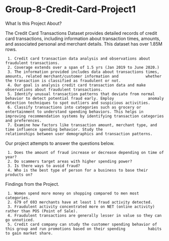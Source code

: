 # Group-8-Credit-Card-Project1
What Is this Project About?

The Credit Card Transactions Dataset provides detailed records of credit card transactions, including information about transaction times, amounts, and associated personal and merchant details. 
This dataset has over 1.85M rows.
     
     1. Credit card transaction data analysis and observations about fraudulent transactions. 
     2. Coverage extends over a span of 1.5 yrs (Jan 2019 to June 2020.)
     3. The information provided includes data about transactions times, amounts, related merchant/customer information and            whether the transaction is classified as fraudulent or not.
     4. Our goal is analysis credit card transaction data and make observations about fraudulent transactions.
     5. Identify unusual transaction patterns that deviate from normal behavior to detect potential fraud early. Employ               anomaly detection techniques to spot outliers and suspicious activities.
     6. Classify transactions into categories such as grocery or entertainment to understand spending behaviors. This helps in         improving recommendation systems by identifying transaction categories and preferences.
     7. Examine how factors like transaction amount, merchant type, and time influence spending behavior. Study the                    relationships between user demographics and transaction patterns.

Our project attempts to answer the questions below.

     1. Does the amount of fraud increase or decrease depending on time of year?
     2. Do scammers target areas with higher spending power?
     3. Is there ways to avoid fraud?
     4. Who is the best type of person for a business to base their products on?

Findings from the Project.

     1. Women spend more money on shopping compared to men most categories.
     2. 679 of 693 merchants have at least 1 fraud activity detected.
     3. Fraudulent activity concentrated more on NET (online activity) rather than POS (Point of Sale).
     4. Fraudulent transactions are generally lesser in value so they can go unnoticed.
     5. Credit card company can study the customer spending behavior of this group and run promotions based on their spending          habits to gain market share.

